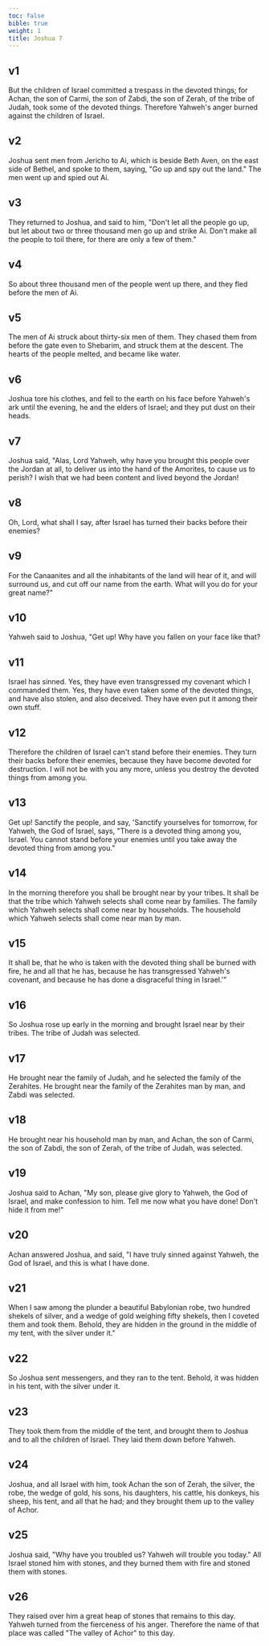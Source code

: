 ```yaml
---
toc: false
bible: true
weight: 1
title: Joshua 7
---
```



## v1 
But the children of Israel committed a trespass in the devoted things; for Achan, the son of Carmi, the son of Zabdi, the son of Zerah, of the tribe of Judah, took some of the devoted things. Therefore Yahweh's anger burned against the children of Israel. 

## v2 
Joshua sent men from Jericho to Ai, which is beside Beth Aven, on the east side of Bethel, and spoke to them, saying, "Go up and spy out the land." The men went up and spied out Ai. 

## v3 
They returned to Joshua, and said to him, "Don't let all the people go up, but let about two or three thousand men go up and strike Ai. Don't make all the people to toil there, for there are only a few of them." 

## v4 
So about three thousand men of the people went up there, and they fled before the men of Ai. 

## v5 
The men of Ai struck about thirty-six men of them. They chased them from before the gate even to Shebarim, and struck them at the descent. The hearts of the people melted, and became like water. 

## v6 
Joshua tore his clothes, and fell to the earth on his face before Yahweh's ark until the evening, he and the elders of Israel; and they put dust on their heads. 

## v7 
Joshua said, "Alas, Lord Yahweh, why have you brought this people over the Jordan at all, to deliver us into the hand of the Amorites, to cause us to perish? I wish that we had been content and lived beyond the Jordan! 

## v8 
Oh, Lord, what shall I say, after Israel has turned their backs before their enemies? 

## v9 
For the Canaanites and all the inhabitants of the land will hear of it, and will surround us, and cut off our name from the earth. What will you do for your great name?" 

## v10 
Yahweh said to Joshua, "Get up! Why have you fallen on your face like that? 

## v11 
Israel has sinned. Yes, they have even transgressed my covenant which I commanded them. Yes, they have even taken some of the devoted things, and have also stolen, and also deceived. They have even put it among their own stuff. 

## v12 
Therefore the children of Israel can't stand before their enemies. They turn their backs before their enemies, because they have become devoted for destruction. I will not be with you any more, unless you destroy the devoted things from among you. 

## v13 
Get up! Sanctify the people, and say, 'Sanctify yourselves for tomorrow, for Yahweh, the God of Israel, says, "There is a devoted thing among you, Israel. You cannot stand before your enemies until you take away the devoted thing from among you." 

## v14 
In the morning therefore you shall be brought near by your tribes. It shall be that the tribe which Yahweh selects shall come near by families. The family which Yahweh selects shall come near by households. The household which Yahweh selects shall come near man by man. 

## v15 
It shall be, that he who is taken with the devoted thing shall be burned with fire, he and all that he has, because he has transgressed Yahweh's covenant, and because he has done a disgraceful thing in Israel.'" 

## v16 
So Joshua rose up early in the morning and brought Israel near by their tribes. The tribe of Judah was selected. 

## v17 
He brought near the family of Judah, and he selected the family of the Zerahites. He brought near the family of the Zerahites man by man, and Zabdi was selected. 

## v18 
He brought near his household man by man, and Achan, the son of Carmi, the son of Zabdi, the son of Zerah, of the tribe of Judah, was selected. 

## v19 
Joshua said to Achan, "My son, please give glory to Yahweh, the God of Israel, and make confession to him. Tell me now what you have done! Don't hide it from me!" 

## v20 
Achan answered Joshua, and said, "I have truly sinned against Yahweh, the God of Israel, and this is what I have done. 

## v21 
When I saw among the plunder a beautiful Babylonian robe, two hundred shekels of silver, and a wedge of gold weighing fifty shekels, then I coveted them and took them. Behold, they are hidden in the ground in the middle of my tent, with the silver under it." 

## v22 
So Joshua sent messengers, and they ran to the tent. Behold, it was hidden in his tent, with the silver under it. 

## v23 
They took them from the middle of the tent, and brought them to Joshua and to all the children of Israel. They laid them down before Yahweh. 

## v24 
Joshua, and all Israel with him, took Achan the son of Zerah, the silver, the robe, the wedge of gold, his sons, his daughters, his cattle, his donkeys, his sheep, his tent, and all that he had; and they brought them up to the valley of Achor. 

## v25 
Joshua said, "Why have you troubled us? Yahweh will trouble you today." All Israel stoned him with stones, and they burned them with fire and stoned them with stones. 

## v26 
They raised over him a great heap of stones that remains to this day. Yahweh turned from the fierceness of his anger. Therefore the name of that place was called "The valley of Achor" to this day.

